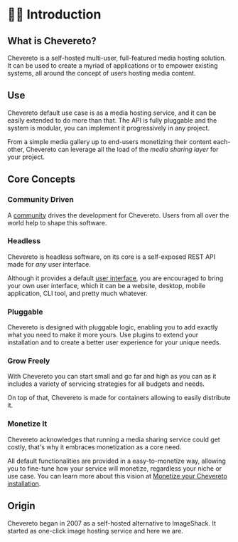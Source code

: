 # 👋🏾 Introduction

## What is Chevereto?

Chevereto is a self-hosted multi-user, full-featured media hosting solution. It can be used to create a myriad of applications or to empower existing systems, all around the concept of users hosting media content.

## Use

Chevereto default use case is as a media hosting service, and it can be easily extended to do more than that. The API is fully pluggable and the system is modular, you can implement it progressively in any project.

From a simple media gallery up to end-users monetizing their content each-other, Chevereto can leverage all the load of the _media sharing layer_ for your project.

## Core Concepts

### Community Driven

A [community](https://chevereto.com/community) drives the development for Chevereto. Users from all over the world help to shape this software.

### Headless

Chevereto is headless software, on its core is a self-exposed REST API made for _any_ user interface.

Although it provides a default [user interface](https://github.com/chevereto/peafowl), you are encouraged to bring your own user interface, which it can be a website, desktop, mobile application, CLI tool, and pretty much whatever.

### Pluggable

Chevereto is designed with pluggable logic, enabling you to add exactly what you need to make it more yours. Use plugins to extend your installation and to create a better user experience for your unique needs.

### Grow Freely

With Chevereto you can start small and go far and high as you can as it includes a variety of servicing strategies for all budgets and needs.

On top of that, Chevereto is made for containers allowing to easily distribute it.

### Monetize It

Chevereto acknowledges that running a media sharing service could get costly, that's why it embraces monetization as a core need.

All default functionalities are provided in a easy-to-monetize way, allowing you to fine-tune how your service will monetize, regardless your niche or use case. You can learn more about this vision at [Monetize your Chevereto installation](https://rodolfo.is/2021/01/20/monetize-your-chevereto-installation/).

## Origin

Chevereto began in 2007 as a self-hosted alternative to ImageShack. It started as one-click image hosting service and here we are.
